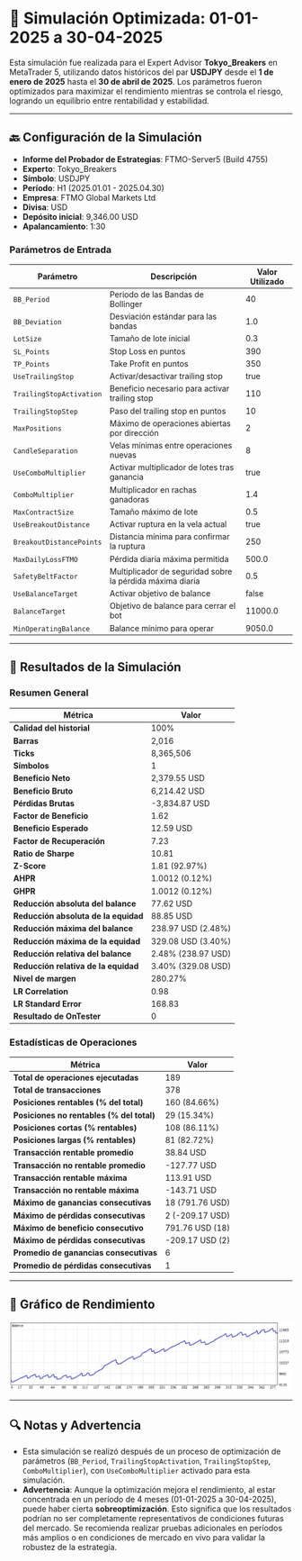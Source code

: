 # 🎱 Simulación Optimizada: 01-01-2025 a 30-04-2025

Esta simulación fue realizada para el Expert Advisor **Tokyo_Breakers** en MetaTrader 5, utilizando datos históricos del par **USDJPY** desde el **1 de enero de 2025** hasta el **30 de abril de 2025**. Los parámetros fueron optimizados para maximizar el rendimiento mientras se controla el riesgo, logrando un equilibrio entre rentabilidad y estabilidad.

---

## 🔙 Configuración de la Simulación

- **Informe del Probador de Estrategias**: FTMO-Server5 (Build 4755)
- **Experto**: Tokyo_Breakers
- **Símbolo**: USDJPY
- **Período**: H1 (2025.01.01 - 2025.04.30)
- **Empresa**: FTMO Global Markets Ltd
- **Divisa**: USD
- **Depósito inicial**: 9,346.00 USD
- **Apalancamiento**: 1:30

### Parámetros de Entrada

| Parámetro                   | Descripción                                               | Valor Utilizado   |
|-----------------------------|-----------------------------------------------------------|-------------------|
| `BB_Period`                 | Periodo de las Bandas de Bollinger                        | 40                |
| `BB_Deviation`              | Desviación estándar para las bandas                       | 1.0               |
| `LotSize`                   | Tamaño de lote inicial                                    | 0.3               |
| `SL_Points`                 | Stop Loss en puntos                                       | 390               |
| `TP_Points`                 | Take Profit en puntos                                     | 350               |
| `UseTrailingStop`           | Activar/desactivar trailing stop                          | true              |
| `TrailingStopActivation`    | Beneficio necesario para activar trailing stop            | 110               |
| `TrailingStopStep`          | Paso del trailing stop en puntos                          | 10                |
| `MaxPositions`              | Máximo de operaciones abiertas por dirección              | 2                 |
| `CandleSeparation`          | Velas mínimas entre operaciones nuevas                    | 8                 |
| `UseComboMultiplier`        | Activar multiplicador de lotes tras ganancia              | true              |
| `ComboMultiplier`           | Multiplicador en rachas ganadoras                         | 1.4               |
| `MaxContractSize`           | Tamaño máximo de lote                                     | 0.5               |
| `UseBreakoutDistance`       | Activar ruptura en la vela actual                         | true              |
| `BreakoutDistancePoints`    | Distancia mínima para confirmar la ruptura                | 250               |
| `MaxDailyLossFTMO`          | Pérdida diaria máxima permitida                           | 500.0             |
| `SafetyBeltFactor`          | Multiplicador de seguridad sobre la pérdida máxima diaria | 0.5               |
| `UseBalanceTarget`          | Activar objetivo de balance                               | false             |
| `BalanceTarget`             | Objetivo de balance para cerrar el bot                    | 11000.0           |
| `MinOperatingBalance`       | Balance mínimo para operar                                | 9050.0            |

---

## 🎳 Resultados de la Simulación

### Resumen General

| Métrica                          | Valor              |
|----------------------------------|--------------------|
| **Calidad del historial**        | 100%              |
| **Barras**                       | 2,016             |
| **Ticks**                        | 8,365,506         |
| **Símbolos**                     | 1                 |
| **Beneficio Neto**               | 2,379.55 USD      |
| **Beneficio Bruto**              | 6,214.42 USD      |
| **Pérdidas Brutas**              | -3,834.87 USD     |
| **Factor de Beneficio**          | 1.62              |
| **Beneficio Esperado**           | 12.59 USD         |
| **Factor de Recuperación**       | 7.23              |
| **Ratio de Sharpe**              | 10.81             |
| **Z-Score**                      | 1.81 (92.97%)     |
| **AHPR**                         | 1.0012 (0.12%)    |
| **GHPR**                         | 1.0012 (0.12%)    |
| **Reducción absoluta del balance** | 77.62 USD       |
| **Reducción absoluta de la equidad** | 88.85 USD     |
| **Reducción máxima del balance** | 238.97 USD (2.48%) |
| **Reducción máxima de la equidad** | 329.08 USD (3.40%) |
| **Reducción relativa del balance** | 2.48% (238.97 USD) |
| **Reducción relativa de la equidad** | 3.40% (329.08 USD) |
| **Nivel de margen**              | 280.27%           |
| **LR Correlation**               | 0.98              |
| **LR Standard Error**            | 168.83            |
| **Resultado de OnTester**        | 0                 |

### Estadísticas de Operaciones

| Métrica                                   | Valor              |
|-------------------------------------------|--------------------|
| **Total de operaciones ejecutadas**       | 189               |
| **Total de transacciones**                | 378               |
| **Posiciones rentables (% del total)**    | 160 (84.66%)      |
| **Posiciones no rentables (% del total)** | 29 (15.34%)       |
| **Posiciones cortas (% rentables)**       | 108 (86.11%)      |
| **Posiciones largas (% rentables)**       | 81 (82.72%)       |
| **Transacción rentable promedio**         | 38.84 USD         |
| **Transacción no rentable promedio**      | -127.77 USD       |
| **Transacción rentable máxima**           | 113.91 USD        |
| **Transacción no rentable máxima**        | -143.71 USD       |
| **Máximo de ganancias consecutivas**      | 18 (791.76 USD)   |
| **Máximo de pérdidas consecutivas**       | 2 (-209.17 USD)   |
| **Máximo de beneficio consecutivo**       | 791.76 USD (18)   |
| **Máximo de pérdidas consecutivas**       | -209.17 USD (2)   |
| **Promedio de ganancias consecutivas**    | 6                 |
| **Promedio de pérdidas consecutivas**     | 1                 |

---

## 🎲 Gráfico de Rendimiento

![Gráfico General](ReportTester40.png)

---

## 🔍 Notas y Advertencia

- Esta simulación se realizó después de un proceso de optimización de parámetros (`BB_Period`, `TrailingStopActivation`, `TrailingStopStep`, `ComboMultiplier`), con `UseComboMultiplier` activado para esta simulación.
- **Advertencia**: Aunque la optimización mejora el rendimiento, al estar concentrada en un período de 4 meses (01-01-2025 a 30-04-2025), puede haber cierta **sobreoptimización**. Esto significa que los resultados podrían no ser completamente representativos de condiciones futuras del mercado. Se recomienda realizar pruebas adicionales en períodos más amplios o en condiciones de mercado en vivo para validar la robustez de la estrategia.